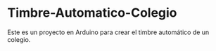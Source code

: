 # Timbre-Automatico-Colegio
Este es un proyecto en Arduino para crear el timbre automático de un colegio.
